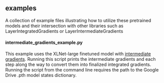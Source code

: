 ## examples
A collection of example files illustrating how to utilize these pretrained models and their intersection with other libraries such as LayerIntegratedGradients or LayerIntermediateGradients

#### intermediate_gradients_example.py
This example uses the XLNet-large finetuned model with [intermediate gradients](https://github.com/kh8fb/intermediate-gradients).  Running this script prints the intermediate gradients and each step along the way to convert them into finalized integrated gradients. Running the script from the command line requires the path to the Google Drive .pth model states dictionary.